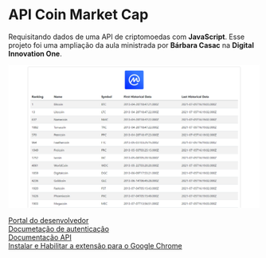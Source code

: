 # API Coin Market Cap

Requisitando dados de uma API de criptomoedas com **JavaScript**. Esse projeto foi uma ampliação da aula ministrada por **Bárbara Casac** na **Digital Innovation One**.

![Alt text](https://github.com/lucasdealmeidadev/API-de-criptomoedas/blob/main/coins.png?raw=true "API Coin Market Cap")

[Portal do desenvolvedor](https://pro.coinmarketcap.com/account) <br>
[Documetação de autenticação](https://coinmarketcap.com/api/documentation/v1/#section/Authentication)<br>
[Documentação API](https://coinmarketcap.com/api/documentation/v1/#)<br>
[Instalar e Habilitar a extensão para o Google Chrome](https://chrome.google.com/webstore/detail/moesif-origin-cors-change/digfbfaphojjndkpccljibejjbppifbc)